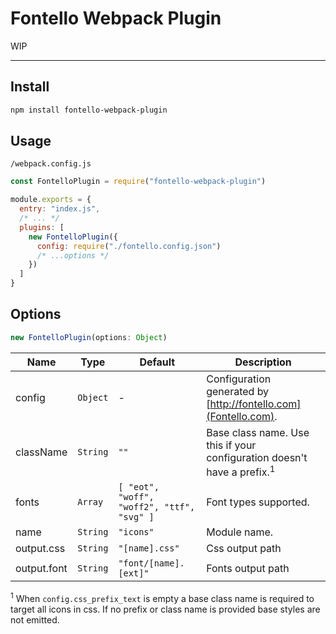 # Fontello Webpack Plugin

WIP

---

## Install

```bash
npm install fontello-webpack-plugin
```

## Usage

`/webpack.config.js`
```js
const FontelloPlugin = require("fontello-webpack-plugin")

module.exports = {
  entry: "index.js",
  /* ... */
  plugins: [
    new FontelloPlugin({
      config: require("./fontello.config.json")
      /* ...options */
    })
  ]
}
```

## Options

```js
new FontelloPlugin(options: Object)
```

|Name|Type|Default|Description|
|----|----|-------|-----------|
|config|`Object`|-|Configuration generated by [http://fontello.com](Fontello.com).
|className|`String`|`""`|Base class name. Use this if your configuration doesn't have a prefix.<sup>1</sup>
|fonts|`Array`|`[ "eot", "woff", "woff2", "ttf", "svg" ]`|Font types supported.
|name|`String`|`"icons"`|Module name.
|output.css|`String`|`"[name].css"`|Css output path
|output.font|`String`|`"font/[name].[ext]"`|Fonts output path

<sup>1</sup> When `config.css_prefix_text` is empty a base class name is required to target all icons in css. If no prefix or class name is provided base styles are not emitted.
